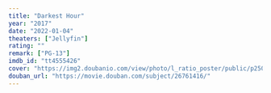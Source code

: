 ```yaml
---
title: "Darkest Hour"
year: "2017"
date: "2022-01-04"
theaters: ["Jellyfin"]
rating: ""
remark: ["PG-13"]
imdb_id: "tt4555426"
cover: "https://img2.doubanio.com/view/photo/l_ratio_poster/public/p2504277551.jpg"
douban_url: "https://movie.douban.com/subject/26761416/"
---
```

